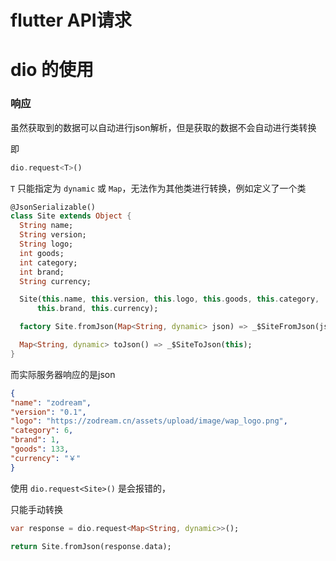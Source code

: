 # flutter API请求

# dio 的使用

### 响应

虽然获取到的数据可以自动进行json解析，但是获取的数据不会自动进行类转换

即

```dart
dio.request<T>()

```

`T` 只能指定为 `dynamic` 或 `Map`，无法作为其他类进行转换，例如定义了一个类

```dart
@JsonSerializable()
class Site extends Object {
  String name;
  String version;
  String logo;
  int goods;
  int category;
  int brand;
  String currency;

  Site(this.name, this.version, this.logo, this.goods, this.category,
      this.brand, this.currency);

  factory Site.fromJson(Map<String, dynamic> json) => _$SiteFromJson(json);

  Map<String, dynamic> toJson() => _$SiteToJson(this);
}
```

而实际服务器响应的是json

```json
{
"name": "zodream",
"version": "0.1",
"logo": "https://zodream.cn/assets/upload/image/wap_logo.png",
"category": 6,
"brand": 1,
"goods": 133,
"currency": "￥"
}
```

使用 `dio.request<Site>()` 是会报错的，

只能手动转换

```dart
var response = dio.request<Map<String, dynamic>>();

return Site.fromJson(response.data);
```
